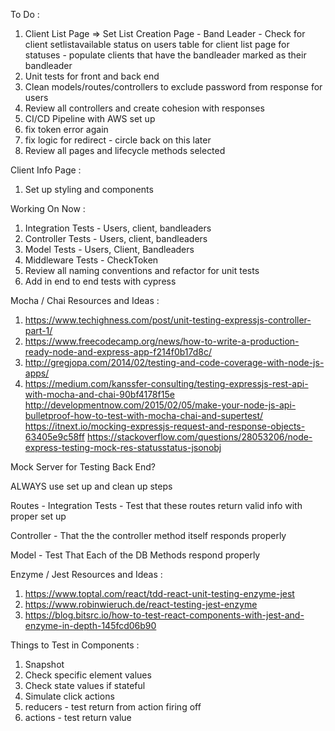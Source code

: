 To Do :
1) Client List Page => Set List Creation Page - Band Leader - Check for client setlistavailable status on users table for client list page for statuses - populate clients that have the bandleader marked as their bandleader
2) Unit tests for front and back end
3) Clean models/routes/controllers to exclude password from response for users
4) Review all controllers and create cohesion with responses
5) CI/CD Pipeline with AWS set up
6) fix token error again
7) fix logic for redirect - circle back on this later
8) Review all pages and lifecycle methods selected

Client Info Page :
1) Set up styling and components

Working On Now : 
1) Integration Tests - Users, client, bandleaders
2) Controller Tests - Users, client, bandleaders
3) Model Tests - Users, Client, Bandleaders
4) Middleware Tests - CheckToken
5) Review all naming conventions and refactor for unit tests
6) Add in end to end tests with cypress

Mocha / Chai Resources and Ideas :
1) https://www.techighness.com/post/unit-testing-expressjs-controller-part-1/
2) https://www.freecodecamp.org/news/how-to-write-a-production-ready-node-and-express-app-f214f0b17d8c/
3) http://gregjopa.com/2014/02/testing-and-code-coverage-with-node-js-apps/
4) https://medium.com/kanssfer-consulting/testing-expressjs-rest-api-with-mocha-and-chai-90bf4178f15e
http://developmentnow.com/2015/02/05/make-your-node-js-api-bulletproof-how-to-test-with-mocha-chai-and-supertest/
https://itnext.io/mocking-expressjs-request-and-response-objects-63405e9c58ff
https://stackoverflow.com/questions/28053206/node-express-testing-mock-res-statusstatus-jsonobj

Mock Server for Testing Back End?

ALWAYS use set up and clean up steps

Routes - Integration Tests - Test that these routes return valid info with proper set up

Controller - That the the controller method itself responds properly

Model - Test That Each of the DB Methods respond properly

Enzyme / Jest Resources and Ideas :
1) https://www.toptal.com/react/tdd-react-unit-testing-enzyme-jest
2) https://www.robinwieruch.de/react-testing-jest-enzyme
3) https://blog.bitsrc.io/how-to-test-react-components-with-jest-and-enzyme-in-depth-145fcd06b90

Things to Test in Components : 
1) Snapshot
2) Check specific element values
3) Check state values if stateful
4) Simulate click actions
5) reducers - test return from action firing off
6) actions - test return value